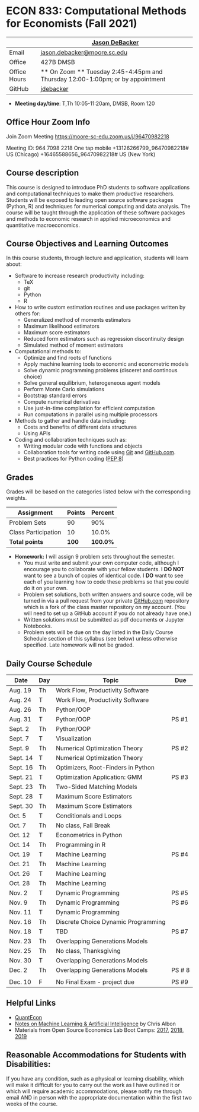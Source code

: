 # ECON 833: Computational Methods for Economists (Fall 2021) #

|  | [Jason DeBacker](http://jasondebacker.com) |
|--------------|--------------------------------------------------------------|
| Email | [jason.debacker@moore.sc.edu](mailto:jason.debacker@moore.sc.edu) |
| Office | 427B DMSB |
| Office Hours | ** On Zoom ** Tuesday 2:45-4:45pm and Thursday 12:00-1:00pm; or by appointment |
| GitHub | [jdebacker](https://github.com/jdebacker) |

* **Meeting day/time**: T,Th 10:05-11:20am, DMSB, Room 120

## Office Hour Zoom Info ##
Join Zoom Meeting
https://moore-sc-edu.zoom.us/j/96470982218

Meeting ID: 964 7098 2218
One tap mobile
+13126266799,,96470982218# US (Chicago)
+16465588656,,96470982218# US (New York)


## Course description ##

This course is designed to introduce PhD students to software applications and computational techniques to make them productive researchers. Students will be exposed to leading open source software packages (Python, R) and techniques for numerical computing and data analysis. The course will be taught through the application of these software packages and methods to economic research in applied microeconomics and quantitative macroeconomics.


## Course Objectives and Learning Outcomes ##

In this course students, through lecture and application, students will learn about:
* Software to increase research productivity including:
	* TeX
	* git
	* Python
	* R
* How to write custom estimation routines and use packages written by others for:
	* Generalized method of moments estimators
	* Maximum likelihood estimators
	* Maximum score estimators
	* Reduced form estimators such as regression discontinuity design
	* Simulated method of moment estimators
* Computational methods to:
	* Optimize and find roots of functions
	* Apply machine learning tools to economic and econometric models
	* Solve dynamic programming problems (disceret and continous choice)
	* Solve general equilibrium, heterogeneous agent models
	* Perform Monte Carlo simulations
	* Bootstrap standard errors
	* Compute numerical derivatives
	* Use just-in-time compilation for efficient computation
	* Run computations in parallel using multiple processors
* Methods to gather and handle data including:
	* Costs and benefits of different data structures
	* Using APIs
* Coding and collaboration techniques such as:
	* Writing modular code with functions and objects
	* Collaboration tools for writing code using [Git](https://git-scm.com/) and [GitHub.com](https://github.com/).
	* Best practices for Python coding ([PEP 8](https://www.python.org/dev/peps/pep-0008/))


## Grades ##

Grades will be based on the categories listed below with the corresponding weights.

Assignment                   | Points |   Percent  |
-----------------------------|--------|------------|
Problem Sets                 |   90   |    90%   |
Class Participation                |   10   |    10.0%   |
**Total points**             | **100** | **100.0%** |

* **Homework:** I will assign 9 problem sets throughout the semester.
	* You must write and submit your own computer code, although I encourage you to collaborate with your fellow students. I **DO NOT** want to see a bunch of copies of identical code. I **DO** want to see each of you learning how to code these problems so that you could do it on your own.
	* Problem set solutions, both written answers and source code, will be turned in via a pull request from your private [GitHub.com](https://git-scm.com/) repository which is a fork of the class master repository on my account. (You will need to set up a GitHub account if you do not already have one.)
	* Written solutions must be submitted as pdf documents or Jupyter Notebooks.
	* Problem sets will be due on the day listed in the Daily Course Schedule section of this syllabus (see below) unless otherwise specified. Late homework will not be graded.



## Daily Course Schedule ##

| Date     | Day | Topic                               | Due    |
|----------|-----|-------------------------------------|--------|
| Aug. 19  | Th  | Work Flow, Productivity Software    |        |
| Aug. 24  | T   | Work Flow, Productivity Software    |        |
| Aug. 26  | Th  | Python/OOP                          |   |
| Aug. 31  | T   | Python/OOP                          |   PS #1     |
| Sept. 2  | Th  | Python/OOP |        |
| Sept. 7   | T  | Visualization        |   |
| Sept. 9 | Th   | Numerical Optimization Theory | PS #2   |
| Sept. 14 | T  |  Numerical Optimization Theory  |      |
| Sept. 16 | Th   | Optimizers, Root-Finders in Python |       |
| Sept. 21 | T  | Optimization Application: GMM        |   PS #3     |
| Sept. 23 | Th   |    Two-Sided Matching Models                |   |
| Sept. 28 | T  | Maximum Score Estimators                  |        |
| Sept. 30   | Th   | Maximum Score Estimators                       |      |
| Oct. 5   | T   | Conditionals and Loops         |        |
| Oct. 7  | Th  | No class, Fall Break                |        |
| Oct. 12  | T   | Econometrics in Python       | |
| Oct. 14  | Th  | Programming in R     |        |
| Oct. 19  | T   | Machine Learning     |   PS #4     |
| Oct. 21  | Th  | Machine Learning     |  |
| Oct. 26  | T   | Machine Learning                 |        |
| Oct. 28  | Th  | Machine Learning                  |        |
| Nov. 2   | T   | Dynamic Programming                       | PS #5  |
| Nov. 9   | Th  | Dynamic Programming |  PS #6       |
| Nov. 11  | T   | Dynamic Programming     |      |
| Nov. 16  | Th  | Discrete Choice Dynamic Programming                     |        |
| Nov. 18  | T   | TBD              |     PS #7   |
| Nov. 23  | Th  | Overlapping Generations Models                  |        |
| Nov. 25  | Th  | No class, Thanksgiving              |        |
| Nov. 30  | T   | Overlapping Generations Models      |  |
| Dec. 2   | Th   | Overlapping Generations Models      | PS # 8       |
|          |     |                                     |        |
| Dec. 10  | F   | No Final Exam - project due         | PS #9  |


## Helpful Links ##

* [QuantEcon](https://quantecon.org)
* [Notes on Machine Learning & Artificial Intelligence](https://chrisalbon.com) by Chris Albon
* Materials from Open Source Economics Lab Boot Camps: [2017](https://github.com/OpenSourceEcon/BootCamp2017), [2018](https://github.com/OpenSourceEcon/BootCamp2018), [2019](https://github.com/OpenSourceEcon/BootCamp2019)


## Reasonable Accommodations for Students with Disabilities: ##

If you have any condition, such as a physical or learning disability, which will make it difficult for you to carry out the work as I have outlined it or which will require academic accommodations, please notify me through email AND in person with the appropriate documentation within the first two weeks of the course.
